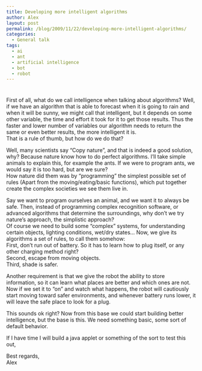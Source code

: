 ```yaml
---
title: Developing more intelligent algorithms
author: Alex
layout: post
permalink: /blog/2009/11/22/developing-more-intelligent-algorithms/
categories:
  - General talk
tags:
  - ai
  - ant
  - artificial intelligence
  - bot
  - robot
---
```

# 

First of all, what do we call intelligence when talking about algorithms? Well, if we have an algorithm that is able to forecast when it is going to rain and when it will be sunny, we might call that intelligent, but it depends on some other variable, the time and effort it took for it to get those results. Thus the faster and lower number of variables our algorithm needs to return the same or even better results, the more intelligent it is.  
That is a rule of thumb, but how do we do that?

Well, many scientists say “Copy nature”, and that is indeed a good solution, why? Because nature know how to do perfect algorithms. I’ll take simple animals to explain this, for example the ants. If we were to program ants, we would say it is too hard, but are we sure?  
How nature did them was by “programming” the simplest possible set of rules (Apart from the moving/eating/basic functions), which put together create the complex societies we see them live in.

Say we want to program ourselves an animal, and we want it to always be safe. Then, instead of programming complex recognition software, or advanced algorithms that determine the surroundings, why don’t we try nature’s approach, the simplistic approach?  
Of course we need to build some “complex” systems, for understanding certain objects, lighting conditions, wet/dry states… Now, we give its algorithms a set of rules, to call them somehow:  
First, don’t run out of battery. So it has to learn how to plug itself, or any other charging method right?  
Second, escape from moving objects.  
Third, shade is safer.

Another requirement is that we give the robot the ability to store information, so it can learn what places are better and which ones are not. Now if we set it to “on” and watch what happens, the robot will cautiously start moving toward safer environments, and whenever battery runs lower, it will leave the safe place to look for a plug.

This sounds ok right? Now from this base we could start building better intelligence, but the base is this. We need something basic, some sort of default behavior.

If I have time I will build a java applet or something of the sort to test this out,

Best regards,  
Alex